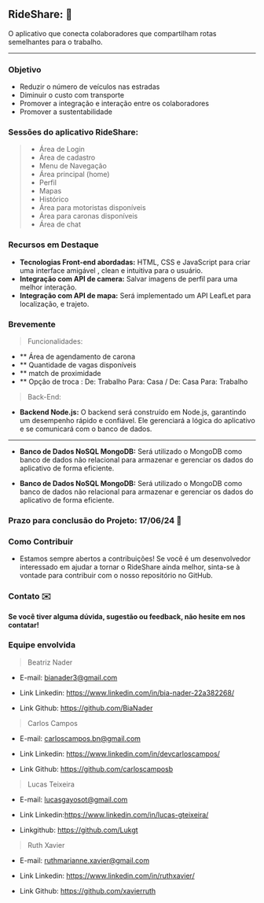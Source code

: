  ## RideShare: 🚗
  O aplicativo que conecta colaboradores que compartilham rotas semelhantes para o trabalho. 
_____________________

### Objetivo
 * Reduzir o número de veículos nas estradas
 * Diminuir o custo com transporte
 * Promover a integração e interação entre os colaboradores
 * Promover a sustentabilidade




### Sessões do aplicativo RideShare:

> * Área de Login
> * Área de cadastro
> * Menu de Navegação
> * Área principal (home)
> * Perfil
> * Mapas
> * Histórico 
> * Área para motoristas disponíveis
> * Área para caronas disponíveis  
> * Área de chat



### Recursos em Destaque

* **Tecnologias Front-end abordadas:** HTML, CSS e JavaScript para criar uma interface amigável , clean e intuitiva para o usuário.
* **Integração com API de camera:** Salvar imagens de perfil para uma melhor interação.
* **Integração com API de mapa:** Será implementado um API LeafLet para localização, e trajeto.



### Brevemente 
>Funcionalidades:
* ** Área de agendamento de carona
* ** Quantidade de vagas disponíveis
* ** match de proximidade
* ** Opção de troca : De: Trabalho Para: Casa / De: Casa Para: Trabalho
  


>Back-End:
* **Backend Node.js:** O backend será construído em Node.js, garantindo um desempenho rápido e confiável. Ele gerenciará a lógica do aplicativo e se comunicará com o banco de dados.
---
* **Banco de Dados NoSQL MongoDB:** Será utilizado o MongoDB como banco de dados não relacional para armazenar e gerenciar os dados do aplicativo de forma eficiente.

* **Banco de Dados NoSQL MongoDB:** Será utilizado o MongoDB como banco de dados não relacional para armazenar e gerenciar os dados do aplicativo de forma eficiente.


### Prazo para conclusão do Projeto: 17/06/24 📆


### Como Contribuir
* Estamos sempre abertos a contribuições! Se você é um desenvolvedor interessado em ajudar a tornar o RideShare ainda melhor, sinta-se à vontade para contribuir com o nosso repositório no GitHub.


### Contato ✉️
**Se você tiver alguma dúvida, sugestão ou feedback, não hesite em nos contatar!**

### Equipe envolvida

> Beatriz Nader 
* E-mail: bianader3@gmail.com

* Link Linkedin: https://www.linkedin.com/in/bia-nader-22a382268/

* Link Github: https://github.com/BiaNader

> Carlos Campos 
* E-mail: carloscampos.bn@gmail.com

* Link Linkedin: https://www.linkedin.com/in/devcarloscampos/

* Link Github: https://github.com/carloscamposb


> Lucas Teixeira
* E-mail: lucasgayosot@gmail.com

* Link Linkedin:https://www.linkedin.com/in/lucas-gteixeira/

* Linkgithub: https://github.com/Lukgt


> Ruth Xavier
* E-mail: ruthmarianne.xavier@gmail.com

* Link Linkedin: https://www.linkedin.com/in/ruthxavier/

* Link Github: https://github.com/xavierruth 

